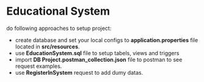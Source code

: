 # Educational System

do following approaches to setup project:

* create database and set your local configs to **application.properties** file located in **src/resources**.
* use **EducationSystem.sql** file to setup tabels, views and triggers
* import **DB Project.postman_collection.json** file to postman to see request examples.
* use **RegisterInSystem** request to add dumy datas.
